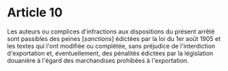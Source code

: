 # Article 10

Les auteurs ou complices d'infractions aux dispositions du présent arrêté sont passibles des peines [*sanctions*] édictées par la loi du 1er août 1905 et les textes qui l'ont modifiée ou complétée, sans préjudice de l'interdiction d'exportation et, éventuellement, des pénalités édictées par la législation douanière à l'égard des marchandises prohibées à l'exportation.
